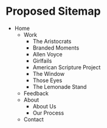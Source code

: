 # Proposed Sitemap
- Home
    - Work
        - The Aristocrats
        - Branded Moments
        - Allen Voyce
        - Girlfails
        - American Scripture Project
        - The Window
        - Those Eyes
        - The Lemonade Stand
    - Feedback
    - About
        - About Us
        - Our Process
    - Contact
